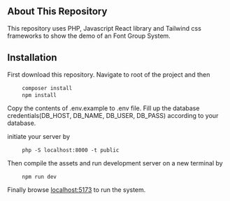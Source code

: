 ## About This Repository

This repository uses PHP, Javascript React library and Tailwind css frameworks to show the demo of an Font Group System.


## Installation

First download this repository. Navigate to root of the project and then

<pre>
    <code>composer install</code>
    <code>npm install</code>
</pre>

Copy the contents of .env.example to .env file. Fill up the database credentials(DB_HOST, DB_NAME, DB_USER, DB_PASS) according to your database.

initiate your server by

<pre>
    <code>php -S localhost:8000 -t public</code>
</pre>

Then compile the assets and run development server on a new terminal by

<pre>
    <code>npm run dev</code>
</pre>

Finally browse [localhost:5173](http://localhost:5173) to run the system.